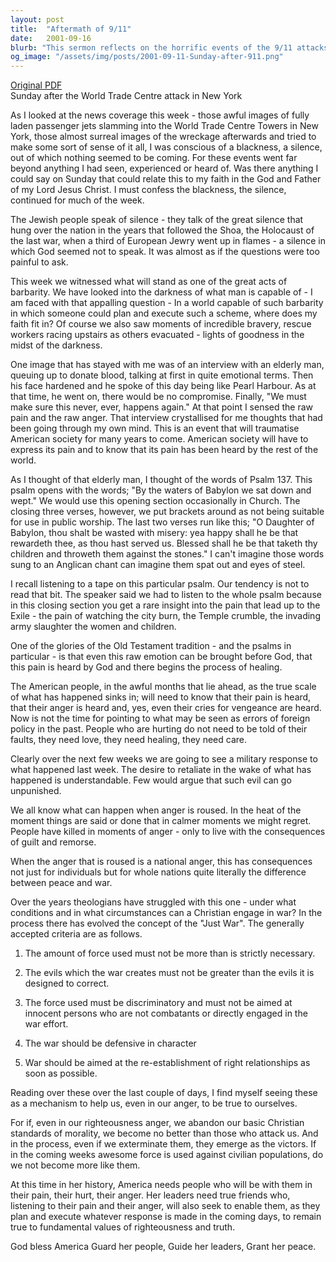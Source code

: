 ```yaml
---
layout: post
title:  "Aftermath of 9/11"
date:   2001-09-16
blurb: "This sermon reflects on the horrific events of the 9/11 attacks, the raw pain and anger felt by the American society, and the need for healing and understanding. It emphasizes the importance of maintaining Christian values even in times of anger and retaliation, and the need for a just response that doesn't compromise our morality."
og_image: "/assets/img/posts/2001-09-11-Sunday-after-911.png"
---
```

[Original PDF](/assets/pdf/2001-09-11-Sunday-after-911.pdf)    
Sunday after the World Trade Centre attack in New York

As I looked at the news coverage this week - those awful images of fully laden passenger jets slamming into the World Trade Centre Towers in New York, those almost surreal images of the wreckage afterwards and tried to make some sort of sense of it all, I was conscious of a blackness, a silence, out of which nothing seemed to be coming. For these events went far beyond anything I had seen, experienced or heard of. Was there anything I could say on Sunday that could relate this to my faith in the God and Father of my Lord Jesus Christ. I must confess the blackness, the silence, continued for much of the week.

The Jewish people speak of silence - they talk of the great silence that hung over the nation in the years that followed the Shoa, the Holocaust of the last war, when a third of European Jewry went up in flames - a silence in which God seemed not to speak. It was almost as if the questions were too painful to ask.

This week we witnessed what will stand as one of the great acts of barbarity. We have looked into the darkness of what man is capable of - I am faced with that appalling question - In a world capable of such barbarity in which someone could plan and execute such a scheme, where does my faith fit in? Of course we also saw moments of incredible bravery, rescue workers racing upstairs as others evacuated - lights of goodness in the midst of the darkness.

One image that has stayed with me was of an interview with an elderly man, queuing up to donate blood, talking at first in quite emotional terms. Then his face hardened and he spoke of this day being like Pearl Harbour. As at that time, he went on, there would be no compromise. Finally, "We must make sure this never, ever, happens again." At that point I sensed the raw pain and the raw anger. That interview crystallised for me thoughts that had been going through my own mind. This is an event that will traumatise American society for many years to come. American society will have to express its pain and to know that its pain has been heard by the rest of the world.

As I thought of that elderly man, I thought of the words of Psalm 137. This psalm opens with the words; "By the waters of Babylon we sat down and wept." We would use this opening section occasionally in Church. The closing three verses, however, we put brackets around as not being suitable for use in public worship. The last two verses run like this; "O Daughter of Babylon, thou shalt be wasted with misery: yea happy shall he be that rewardeth thee, as thou hast served us. Blessed shall he be that taketh thy children and throweth them against the stones." I can't imagine those words sung to an Anglican chant can imagine them spat out and eyes of steel.

I recall listening to a tape on this particular psalm. Our tendency is not to read that bit. The speaker said we had to listen to the whole psalm because in this closing section you get a rare insight into the pain that lead up to the Exile - the pain of watching the city burn, the Temple crumble, the invading army slaughter the women and children.

One of the glories of the Old Testament tradition - and the psalms in particular - is that even this raw emotion can be brought before God, that this pain is heard by God and there begins the process of healing.

The American people, in the awful months that lie ahead, as the true scale of what has happened sinks in; will need to know that their pain is heard, that their anger is heard and, yes, even their cries for vengeance are heard. Now is not the time for pointing to what may be seen as errors of foreign policy in the past. People who are hurting do not need to be told of their faults, they need love, they need healing, they need care.

Clearly over the next few weeks we are going to see a military response to what happened last week. The desire to retaliate in the wake of what has happened is understandable. Few would argue that such evil can go unpunished.

We all know what can happen when anger is roused. In the heat of the moment things are said or done that in calmer moments we might regret. People have killed in moments of anger - only to live with the consequences of guilt and remorse.

When the anger that is roused is a national anger, this has consequences not just for individuals but for whole nations quite literally the difference between peace and war.

Over the years theologians have struggled with this one - under what conditions and in what circumstances can a Christian engage in war? In the process there has evolved the concept of the "Just War". The generally accepted criteria are as follows.

1) The amount of force used must not be more than is strictly necessary.

2) The evils which the war creates must not be greater than the evils it is designed to correct.

3) The force used must be discriminatory and must not be aimed at innocent persons who are not combatants or directly engaged in the war effort.

4) The war should be defensive in character

5) War should be aimed at the re-establishment of right relationships as soon as possible.

Reading over these over the last couple of days, I find myself seeing these as a mechanism to help us, even in our anger, to be true to ourselves.

For if, even in our righteousness anger, we abandon our basic Christian standards of morality, we become no better than those who attack us. And in the process, even if we exterminate them, they emerge as the victors. If in the coming weeks awesome force is used against civilian populations, do we not become more like them.

At this time in her history, America needs people who will be with them in their pain, their hurt, their anger. Her leaders need true friends who, listening to their pain and their anger, will also seek to enable them, as they plan and execute whatever response is made in the coming days, to remain true to fundamental values of righteousness and truth.

God bless America
Guard her people,
Guide her leaders,
Grant her peace.
